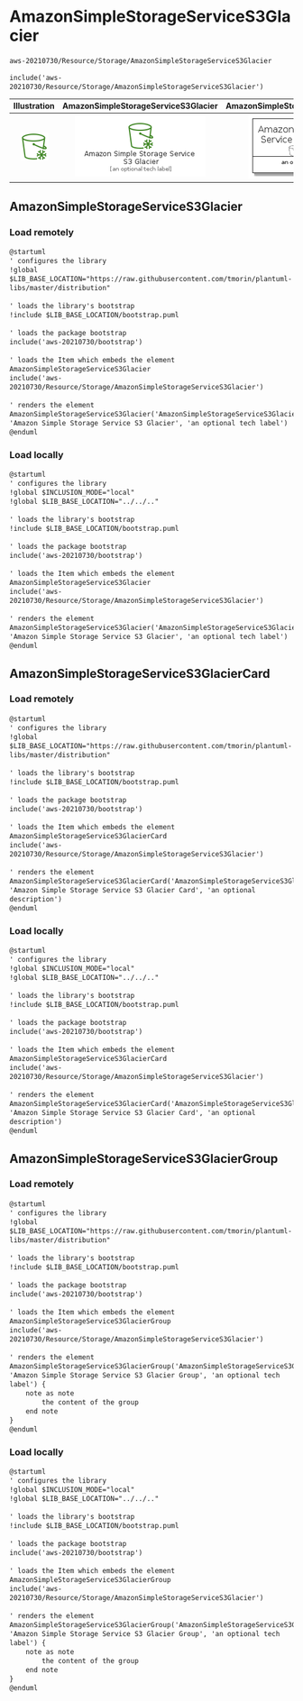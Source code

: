 # AmazonSimpleStorageServiceS3Glacier


```text
aws-20210730/Resource/Storage/AmazonSimpleStorageServiceS3Glacier
```

```text
include('aws-20210730/Resource/Storage/AmazonSimpleStorageServiceS3Glacier')
```



| Illustration | AmazonSimpleStorageServiceS3Glacier | AmazonSimpleStorageServiceS3GlacierCard | AmazonSimpleStorageServiceS3GlacierGroup |
| :---: | :---: | :---: | :---: |
| ![illustration for Illustration](../../../aws-20210730/Resource/Storage/AmazonSimpleStorageServiceS3Glacier.png) | ![illustration for AmazonSimpleStorageServiceS3Glacier](../../../aws-20210730/Resource/Storage/AmazonSimpleStorageServiceS3Glacier.Local.png) | ![illustration for AmazonSimpleStorageServiceS3GlacierCard](../../../aws-20210730/Resource/Storage/AmazonSimpleStorageServiceS3GlacierCard.Local.png) | ![illustration for AmazonSimpleStorageServiceS3GlacierGroup](../../../aws-20210730/Resource/Storage/AmazonSimpleStorageServiceS3GlacierGroup.Local.png) |




## AmazonSimpleStorageServiceS3Glacier

### Load remotely
```plantuml
@startuml
' configures the library
!global $LIB_BASE_LOCATION="https://raw.githubusercontent.com/tmorin/plantuml-libs/master/distribution"

' loads the library's bootstrap
!include $LIB_BASE_LOCATION/bootstrap.puml

' loads the package bootstrap
include('aws-20210730/bootstrap')

' loads the Item which embeds the element AmazonSimpleStorageServiceS3Glacier
include('aws-20210730/Resource/Storage/AmazonSimpleStorageServiceS3Glacier')

' renders the element
AmazonSimpleStorageServiceS3Glacier('AmazonSimpleStorageServiceS3Glacier', 'Amazon Simple Storage Service S3 Glacier', 'an optional tech label')
@enduml
```

### Load locally
```plantuml
@startuml
' configures the library
!global $INCLUSION_MODE="local"
!global $LIB_BASE_LOCATION="../../.."

' loads the library's bootstrap
!include $LIB_BASE_LOCATION/bootstrap.puml

' loads the package bootstrap
include('aws-20210730/bootstrap')

' loads the Item which embeds the element AmazonSimpleStorageServiceS3Glacier
include('aws-20210730/Resource/Storage/AmazonSimpleStorageServiceS3Glacier')

' renders the element
AmazonSimpleStorageServiceS3Glacier('AmazonSimpleStorageServiceS3Glacier', 'Amazon Simple Storage Service S3 Glacier', 'an optional tech label')
@enduml
```

## AmazonSimpleStorageServiceS3GlacierCard

### Load remotely
```plantuml
@startuml
' configures the library
!global $LIB_BASE_LOCATION="https://raw.githubusercontent.com/tmorin/plantuml-libs/master/distribution"

' loads the library's bootstrap
!include $LIB_BASE_LOCATION/bootstrap.puml

' loads the package bootstrap
include('aws-20210730/bootstrap')

' loads the Item which embeds the element AmazonSimpleStorageServiceS3GlacierCard
include('aws-20210730/Resource/Storage/AmazonSimpleStorageServiceS3Glacier')

' renders the element
AmazonSimpleStorageServiceS3GlacierCard('AmazonSimpleStorageServiceS3GlacierCard', 'Amazon Simple Storage Service S3 Glacier Card', 'an optional description')
@enduml
```

### Load locally
```plantuml
@startuml
' configures the library
!global $INCLUSION_MODE="local"
!global $LIB_BASE_LOCATION="../../.."

' loads the library's bootstrap
!include $LIB_BASE_LOCATION/bootstrap.puml

' loads the package bootstrap
include('aws-20210730/bootstrap')

' loads the Item which embeds the element AmazonSimpleStorageServiceS3GlacierCard
include('aws-20210730/Resource/Storage/AmazonSimpleStorageServiceS3Glacier')

' renders the element
AmazonSimpleStorageServiceS3GlacierCard('AmazonSimpleStorageServiceS3GlacierCard', 'Amazon Simple Storage Service S3 Glacier Card', 'an optional description')
@enduml
```

## AmazonSimpleStorageServiceS3GlacierGroup

### Load remotely
```plantuml
@startuml
' configures the library
!global $LIB_BASE_LOCATION="https://raw.githubusercontent.com/tmorin/plantuml-libs/master/distribution"

' loads the library's bootstrap
!include $LIB_BASE_LOCATION/bootstrap.puml

' loads the package bootstrap
include('aws-20210730/bootstrap')

' loads the Item which embeds the element AmazonSimpleStorageServiceS3GlacierGroup
include('aws-20210730/Resource/Storage/AmazonSimpleStorageServiceS3Glacier')

' renders the element
AmazonSimpleStorageServiceS3GlacierGroup('AmazonSimpleStorageServiceS3GlacierGroup', 'Amazon Simple Storage Service S3 Glacier Group', 'an optional tech label') {
    note as note
        the content of the group
    end note
}
@enduml
```

### Load locally
```plantuml
@startuml
' configures the library
!global $INCLUSION_MODE="local"
!global $LIB_BASE_LOCATION="../../.."

' loads the library's bootstrap
!include $LIB_BASE_LOCATION/bootstrap.puml

' loads the package bootstrap
include('aws-20210730/bootstrap')

' loads the Item which embeds the element AmazonSimpleStorageServiceS3GlacierGroup
include('aws-20210730/Resource/Storage/AmazonSimpleStorageServiceS3Glacier')

' renders the element
AmazonSimpleStorageServiceS3GlacierGroup('AmazonSimpleStorageServiceS3GlacierGroup', 'Amazon Simple Storage Service S3 Glacier Group', 'an optional tech label') {
    note as note
        the content of the group
    end note
}
@enduml
```

